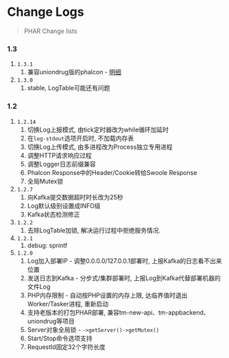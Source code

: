 # Change Logs

> PHAR Change lists

### 1.3

1. `1.3.1`
    1. 兼容uniondrug版的phalcon - [明细](./logs.uniondrug.md)
1. `1.3.0`
    1. stable, LogTable可能还有问题

### 1.2

1. `1.2.14`
    1. 切换Log上报模式, 由tick定时器改为while循环加延时
    1. 在`log-stdout`选项开启时, 不加载内存表
    1. 切换Log上传模式, 由多进程改为Process独立专用进程
    1. 调整HTTP请求响应过程
    1. 调整Logger日志前缀兼容
    1. Phalcon Response中的Header/Cookie转给Swoole Response
    1. 全局Mutex锁
1. `1.2.7`
    1. 向Kafka提交数据超时时长改为25秒
    1. Log默认级别设置成INFO级
    1. Kafka状态检测修正
1. `1.2.2`
    1. 去除LogTable加锁, 解决运行过程中拒绝服务情况.
1. `1.2.1`
    1. debug: sprintf
1. `1.2.0`
    1. Log加入部署IP - 调整0.0.0.0/127.0.0.1部署时, 上报Kafka的日志看不出来位置
    1. 发送日志到Kafka - 分步式/集群部署时, 上报Log到Kafka代替部署机器的文件Log
    1. PHP内存限制 - 自动按PHP设置的内存上限, 达临界值时退出Worker/Tasker进程, 重新启动
    1. 支持老版本的打包PHAR部署, 兼容tm-new-api、tm-appbackend、uniondrug等项目
    1. Server对象全局锁 - `->getServer()->getMutex()`
    1. Start/Stop命令选项支持
    1. RequestId固定32个字符长度

